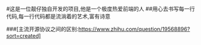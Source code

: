 #这是一位靓仔独自开发的项目,他是一个极度热爱前端的人
##用心去书写每一行代码,每一行代码都是流淌着的艺术,富有诗意

###[主流开源协议之间的区别:https://www.zhihu.com/question/19568896?sort=created]